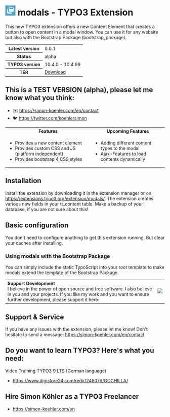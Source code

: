 # <img src="https://github.com/koehlersimon/modals/blob/master/ext_icon.gif?raw=true" alt="icon"> modals - TYPO3 Extension

This new TYPO3 extension offers a new Content Element that creates a button to open content in a modal window. You can use it for any website but also with the Bootstrap Package (bootstrap_package).

<table border="0">
    <tr>
        <th>Latest version</b></th>
        <td>0.0.1</td>
    </tr>
    <tr>
        <th>Status</b></th>
        <td>alpha</td>
    </tr>
    <tr>
        <th>TYPO3 version</b></th>
        <td>10.4.0 - 10.4.99</td>
    </tr>
    <tr>
        <th>TER</b></th>
        <td><a href="https://extensions.typo3.org/extension/modals/">Download</a></td>
    </tr>
</table>


## This is a TEST VERSION (alpha), please let me know what you think:

- :envelope: https://simon-koehler.com/en/contact
- :bird: https://twitter.com/koehlersimon

<table border="0">
    <tr>
        <th>Features</b></th>
        <th>Upcoming Features</th>
    </tr>
    <tr>
        <td>
            <ul>
                <li>Provides a new content element</li>
                <li>Provides custom CSS and JS (platform independent)</li>
                <li>Provides bootstrap 4 CSS styles</li>
            </ul>
        </td>
        <td>
            <ul>
                <li>Adding different content types to the modal</li>
                <li>Ajax-Features to load contents dynamically</li>
            </ul>
        </td>
    </tr>
</table>

## Installation

Install the extension by downloading it in the extension manager or on https://extensions.typo3.org/extension/modals/.
The extension creates various new fields in your tt_content table. Make a backup of your database, if you are not sure about this!

## Basic configuration

You don't need to configure anything to get this extension running.
But clear your caches after installing.

### Using modals with the Bootstrap Package

You can simply include the static TypoScript into your root template to make modals extend the template of the Bootstrap Package.

<table>
    <tr>
        <td><strong>Support Development</strong><br>
        I believe in the power of open source and free software. I also believe in you and your projects.
        If you like my work and you want to ensure further development, please support it here:
        </td>
        <td>
        <a href="https://paypal.me/typo3freelancer">
        <img width="260" src="https://www.paypalobjects.com/digitalassets/c/website/marketing/na/us/logo-center/Badge_2.png">
        </a>
        </td>
    </tr>
</table>

## Support & Service

If you have any issues with the extension, please let me know!
Don't hesitate to send a message: https://simon-koehler.com/en/contact

## Do you want to learn TYPO3? Here's what you need:
Video Training TYPO3 9 LTS (German language)

- https://www.digistore24.com/redir/246076/GOCHILLA/

## Hire Simon Köhler as a TYPO3 Freelancer

- https://simon-koehler.com/en

